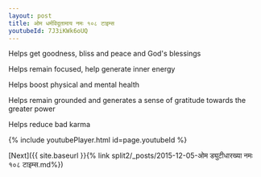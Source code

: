 ```yaml
---
layout: post
title: ओम धर्मविदूतामाय नमः १०८ टाइम्स
youtubeId: 7J3iKWk6oUQ
---
```

 
 
Helps get goodness, bliss and peace and God's blessings
 
Helps remain focused, help generate inner energy 
 
Helps boost physical and mental health 
 
Helps remain grounded and generates a sense of gratitude towards the greater power 
 
Helps reduce bad karma
 
 
 
 


{% include youtubePlayer.html id=page.youtubeId %}
 
[Next]({{ site.baseurl }}{% link  split2/_posts/2015-12-05-ओम ड्युटीधारख्या नमः १०८ टाइम्स.md%})
 
